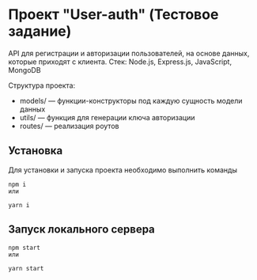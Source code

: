 # Проект "User-auth" (Тестовое задание)

API для регистрации и авторизации пользователей, на основе данных, которые приходят с клиента. 
Стек: Node.js, Express.js, JavaScript, MongoDB 

Структура проекта:

- models/ — функции-конструкторы под каждую сущность модели данных
- utils/ — функция для генерации ключа авторизации
- routes/ — реализация роутов


## Установка
Для установки и запуска проекта необходимо выполнить команды

```
npm i
или
```

```
yarn i
```

## Запуск локального сервера

```
npm start
или
```

```
yarn start
```
